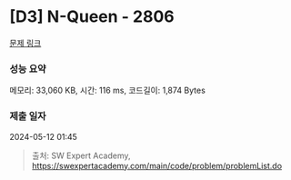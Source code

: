 # [D3] N-Queen - 2806 

[문제 링크](https://swexpertacademy.com/main/code/problem/problemDetail.do?contestProbId=AV7GKs06AU0DFAXB) 

### 성능 요약

메모리: 33,060 KB, 시간: 116 ms, 코드길이: 1,874 Bytes

### 제출 일자

2024-05-12 01:45



> 출처: SW Expert Academy, https://swexpertacademy.com/main/code/problem/problemList.do